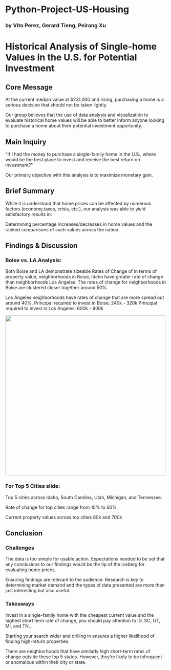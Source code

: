 # Python-Project-US-Housing

### by Vito Perez, Gerard Tieng, Peirang Xu
# Historical Analysis of Single-home Values in the U.S. for Potential Investment

## Core Message
At the current median value at $231,000 and rising, purchasing a home is a serious decision that should not be taken lightly.

Our group believes that the use of data analysis and visualization to evaluate historical home values will be able to better inform anyone looking to purchase a home about their potential investment opportunity.

## Main Inquiry
"If I had the money to purchase a single-family home in the U.S., where would be the best place to invest and receive the best return on investment?"

Our primary objective with this analysis is to maximize monetary gain.

## Brief Summary
While it is understood that home prices can be affected by numerous factors (economy,taxes, crisis, etc.), our analysis was able to yield satisfactory results in:

Determining percentage increases/decreases in home values and the ranked comparisons of such values across the nation.

## Findings & Discussion
### Boise vs. LA Analysis:
Both Boise and LA demonstrate sizeable Rates of Change of in terms of property value, neighborhoods in Boise, Idaho have greater rate of change than neighborhoods Los Angeles. The rates of change for neighborhoods in Boise are clustered closer together around 50%.

Los Angeles neighborhoods have rates of change that are more spread out around 40%. Principal required to invest in Boise: 240k - 320k Principal required to invest in Los Angeles: 600k - 900k

<img src="output plot/Top 5 Neighborhoods in Los Angeles, California.png" width=500>

### For Top 5 Cities slide:
Top 5 cities across Idaho, South Carolina, Utah, Michigan, and Tennessee.

Rate of change for top cities range from 10% to 60%

Current property values across top cities 80k and 700k

## Conclusion
### Challenges
The data is too simple for usable action. Expectations needed to be set that any conclusions to our findings would be the tip of the iceberg for evaluating home prices.

Ensuring findings are relevant to the audience. Research is key to determining market demand and the types of data presented are more than just interesting but also useful.

### Takeaways
Invest in a single-family home with the cheapest current value and the highest short term rate of change, you should pay attention to ID, SC, UT, MI, and TN..

Starting your search wider and drilling in ensures a higher likelihood of finding high-return properties.

There are neighborhoods that have similarly high short-term rates of change outside these top 5 states. However, they’re likely to be infrequent or anomalous within their city or state.
